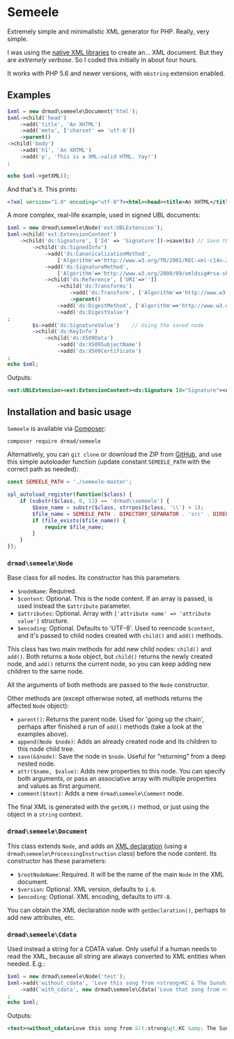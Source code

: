 # Semeele
Extremely simple and minimalistic XML generator for PHP. Really, very simple.

I was using the [native XML libraries](http://php.net/manual/es/refs.xml.php) to create an... XML document. But they are _extremely verbose_. So I coded this initially in about four hours.

It works with PHP 5.6 and newer versions, with `mbstring` extension enabled.

## Examples

```php
$xml = new drmad\semeele\Document('html');
$xml->child('head')
    ->add('title', 'An XHTML')
    ->add('meta', ['charset' => 'utf-8'])
    ->parent()
->child('body')
    ->add('h1', 'An XHTML')
    ->add('p', 'This is a XML-valid HTML. Yay!')
;

echo $xml->getXML();
```

And that's it. This prints:

```xml
<?xml version="1.0" encoding="utf-8"?><html><head><title>An XHTML</title><meta charset="utf-8"/></head><body><h1>An XHTML</h1><p>This is a XML-valid HTML. Yay!</p></body></html>
```

A more complex, real-life example, used in signed UBL documents:

```php
$xml = new drmad\semeele\Node('ext:UBLExtension');
$xml->child('ext:ExtensionContent')
    ->child('ds:Signature', ['Id' => 'Signature'])->save($s) // Save this node for later
        ->child('ds:SignedInfo')
            ->add('ds:CanonicalizationMethod',
                ['Algorithm'=>'http://www.w3.org/TR/2001/REC-xml-c14n-20010315'])
            ->add('ds:SignatureMethod',
                ['Algorithm'=>'http://www.w3.org/2000/09/xmldsig#rsa-sha1'])
            ->child('ds:Reference', ['URI'=>''])
                ->child('ds:Transforms')
                    ->add('ds:Transform', ['Algorithm'=>'http://www.w3.org/2000/09/xmldsig#enveloped-signature'])
                    ->parent()
                ->add('ds:DigestMethod', ['Algorithm'=>'http://www.w3.org/2000/09/xmldsig#sha1'])
                ->add('ds:DigestValue')
;
        $s->add('ds:SignatureValue')    // Using the saved node
        ->child('ds:KeyInfo')
            ->child('ds:X509Data')
                ->add('ds:X509SubjectName')
                ->add('ds:X509Certificate')
;
echo $xml;
```
Outputs:

```xml
<ext:UBLExtension><ext:ExtensionContent><ds:Signature Id="Signature"><ds:SignedInfo><ds:CanonicalizationMethod Algorithm="http://www.w3.org/TR/2001/REC-xml-c14n-20010315"/><ds:SignatureMethod Algorithm="http://www.w3.org/2000/09/xmldsig#rsa-sha1"/><ds:Reference URI=""><ds:Transforms><ds:Transform Algorithm="http://www.w3.org/2000/09/xmldsig#enveloped-signature"/></ds:Transforms><ds:DigestMethod Algorithm="http://www.w3.org/2000/09/xmldsig#sha1"/><ds:DigestValue/></ds:Reference></ds:SignedInfo><ds:SignatureValue/><ds:KeyInfo><ds:X509Data><ds:X509SubjectName/><ds:X509Certificate/></ds:X509Data></ds:KeyInfo></ds:Signature></ext:ExtensionContent></ext:UBLExtension>
```

## Installation and basic usage

`Semeele` is available via [Composer](https://packagist.org/packages/drmad/semeele):

```
composer require drmad/semeele
```

Alternatively, you can `git clone` or download the ZIP from [GitHub](https://github.com/drmad/semeele), and use this simple autoloader function (update constant `SEMEELE_PATH` with the correct path as needed):

```php
const SEMEELE_PATH = './semeele-master';

spl_autoload_register(function($class) {
    if (substr($class, 0, 13) == 'drmad\\semeele') {
        $base_name = substr($class, strrpos($class, '\\') + 1);
        $file_name = SEMEELE_PATH . DIRECTORY_SEPARATOR . 'src' . DIRECTORY_SEPARATOR . $base_name . '.php';
        if (file_exists($file_name)) {
            require $file_name;
        }
    }
});

```

### `drmad\semeele\Node`

Base class for all nodes. Its constructor has this parameters:

* `$nodeName`: Required.
* `$content`: Optional. This is the node content. If an array is passed, is used instead the `$attribute` parameter.
* `$attributes`: Optional. Array with `['attribute name' => 'attribute value']` structure.
* `$encoding`: Optional. Defaults to 'UTF-8'. Used to reencode `$content`, and it's passed to child nodes created with `child()` and `add()` methods.

This class has two main methods for add new child nodes: `child()` and `add()`. Both returns a `Node` object, but `child()` returns the newly created node, and `add()` returns the current node, so you can keep adding new children to the same node.

All the arguments of both methods are passed to the `Node` constructor.

Other methods are (except otherwise noted, all methods returns the affected `Node` object):

* `parent()`: Returns the parent node. Used for 'going up the chain', perhaps after finished a run of `add()` methods (take a look at the examples above).
* `append(Node $node)`: Adds an already created node and its children to this node child tree.
* `save(&$node)`: Save the node in `$node`. Useful for "returning" from a deep nested node.
* `attr($name, $value)`: Adds new properties to this node. You can specify both arguments, or pass an associative array with multiple properties and values as first argument.
* `comment($text)`: Adds a new `drmad\semeele\Comment` node.

The final XML is generated with the `getXML()` method, or just using the object in a `string` context.

### `drmad\semeele\Document`

This class extends `Node`, and adds an [XML declaration](https://en.wikipedia.org/wiki/XHTML#XML_declaration) (using a `drmad\semeele\ProcessingInstruction` class) before the node content. Its constructor has these parameters:

* `$rootNodeName`: Required. It will be the name of the main `Node` in the XML document.
* `$version`: Optional. XML version, defaults to `1.0`.
* `$encoding`: Optional. XML encoding, defaults to `UTF-8`.

You can obtain the XML declaration node with `getDeclaration()`, perhaps to add new attributes, etc.

### `drmad\semeele\Cdata`
Used instead a string for a CDATA value. Only useful if a human needs to read the XML, because all string are always converted to XML entities when needed. E.g.:

```php
$xml = new drmad\semeele\Node('test');
$xml->add('without_cdata', 'Love this song from <strong>KC & The Sunshine</strong>')
    ->add('with_cdata', new drmad\semeele\Cdata('Love that song from <strong>KC & The Sunshine</strong>'))
;
echo $xml;
```
Outputs:

```xml
<test><without_cdata>Love this song from &lt;strong&gt;KC &amp; The Sunshine&lt;/strong&gt;</without_cdata><with_cdata><![CDATA[Love that song from <strong>KC & The Sunshine</strong>]]></with_cdata></test>
```
